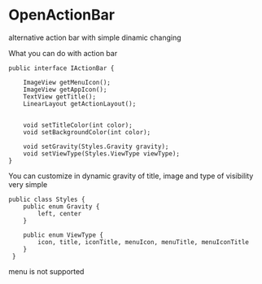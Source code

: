 # OpenActionBar
alternative action bar with simple dinamic changing


What you can do with action bar
```
public interface IActionBar {

    ImageView getMenuIcon();
    ImageView getAppIcon();
    TextView getTitle();
    LinearLayout getActionLayout();

    
    void setTitleColor(int color);
    void setBackgroundColor(int color);

    void setGravity(Styles.Gravity gravity);
    void setViewType(Styles.ViewType viewType);
}
```

You can customize in dynamic gravity of title, image and type of visibility very simple
```
public class Styles {
    public enum Gravity {
        left, center
    }

    public enum ViewType {
        icon, title, iconTitle, menuIcon, menuTitle, menuIconTitle
    }
 }
```

menu is not supported
